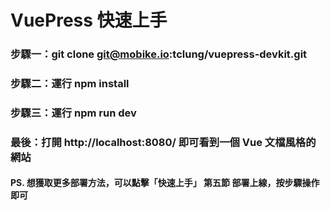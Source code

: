 # VuePress 快速上手

### 步驟一：git clone git@mobike.io:tclung/vuepress-devkit.git

### 步驟二：運行 npm install

### 步驟三：運行 npm run dev

### 最後：打開 http://localhost:8080/ 即可看到一個 Vue 文檔風格的網站

#### PS. 想獲取更多部署方法，可以點擊「快速上手」 第五節 部署上線，按步驟操作即可
